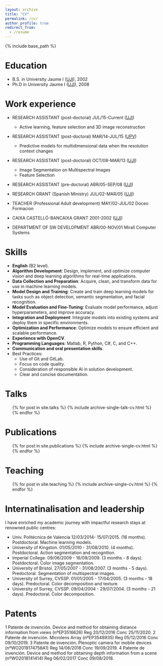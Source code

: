 ```yaml
---
layout: archive
title: "CV"
permalink: /cv/
author_profile: true
redirect_from:
  - /resume
---
```


{% include base_path %}

Education
======
* B.S. in University Jaume I ([UJI](www.uji.es)), 2002
* Ph.D in University Jaume I ([UJI](www.uji.es)), 2008

Work experience
======
* RESEARCH ASSISTANT (post-doctoral)	JUL/15-Current ([UJI](www.uji.es))
  * Active learning, feature selection and 3D image reconstruction

* RESEARCH ASSISTANT (post-doctoral)	MAR/14-JUL/15	([UPV](www.upv.es))
  * Predictive models for multidimensional data when the resolution context changes

* RESEARCH ASSISTANT (post-doctoral)	OCT/08-MAR/13	([UJI](www.uji.es))
  * Image Segmentation on Multispectral Images
  * Feature Selection

* RESEARCH ASSISTANT (pre-doctoral)	ABR/05-SEP/08	([UJI](www.uji.es))

* RESEARCH GRANT (Spanish Ministry)	JUL/02-MAR/05	([UJI](www.uji.es))

* TEACHER (Professional Adult development)	MAY/02-JUL/02	Doceo Formacion

* CAIXA CASTELLÓ-BANCAIXA GRANT	2001-2002	([UJI](www.uji.es))

* DEPARTMENT OF SW DEVELOPMENT	ABR/00-NOV/01	Mirall Computer Systems

  
Skills
======
- **English** (B2 level).
- **Algorithm Development**: Design, implement, and optimize computer vision and deep learning algorithms for real-time applications.
- **Data Collection and Preparation**: Acquire, clean, and transform data for use in machine learning models.
- **Model Design and Training**: Create and train deep learning models for tasks such as object detection, semantic segmentation, and facial recognition.
- **Model Evaluation and Fine-Tuning**: Evaluate model performance, adjust hyperparameters, and improve accuracy.
- **Integration and Deployment**: Integrate models into existing systems and deploy them in specific environments.
- **Optimization and Performance**: Optimize models to ensure efficient and scalable performance.
- **Experience with OpenCV**.
- **Programming Languages**: Matlab, R, Python, C#, C, and C++.
- **Communication and oral presentation skills**.
- Best Practices:
  - Use of Git and GitLab.
  - Focus on code quality.
  - Consideration of responsible AI in solution development.
  - Clear and concise documentation.


Talks
======
  <ul>{% for post in site.talks %}
    {% include archive-single-talk-cv.html %}
  {% endfor %}</ul>

Publications
======
  <ul>{% for post in site.publications %}
    {% include archive-single-cv.html %}
  {% endfor %}</ul>


Teaching
======
  <ul>{% for post in site.teaching %}
    {% include archive-single-cv.html %}
  {% endfor %}</ul>

Internatinalisation and leadership
======
I have enriched my academic journey with impactful research stays at renowned public centres: 
- Univ. Politécnica de Valencia 12/03/2014- 15/07/2015. (16 months). Postdoctoral. Machine learning models.
- University of Kingston. 01/05/2010 - 31/08/2010. (4 months). Postdoctoral. Action segmentation and recognition.
- Imperial College. 09/06/2009 - 16/09/2009. (3 months - 8 days). Postdoctoral. Color image segmentation.
- University of Bristol. 27/05/2007 - 31/08/2007. (3 months - 5 days). Predoctoral. Segmentation of multispectral images.
- University of Surrey, CVSSP. 01/01/2005 - 17/04/2005. (3 months - 18 days). Predoctoral. Color decomposition and texture. 
- University of Surrey, CVSSP. 09/04/2004 - 29/07/2004. (3 months - 21 days). Predoctoral. Color decomposition.

Patents
======

1 Patente de invención. Device and method for obtaining distance information from views (nºEP3516626) Reg 20/12/2016 Conc 25/11/2020.
2 Patente de invención. Microlens Array (nºEP3548935) Reg 05/12/2016 Conc 09/10/2019.
3 Patente de invención. Plenoptic camera for mobile devices (nºWO2019174758A1) Reg 14/06/2018 Conc 19/09/2019.
4 Patente de invención. Device and method for obtaining depth information from a scene (nºWO2018141414) Reg 06/02/2017 Conc 09/08/2018.
